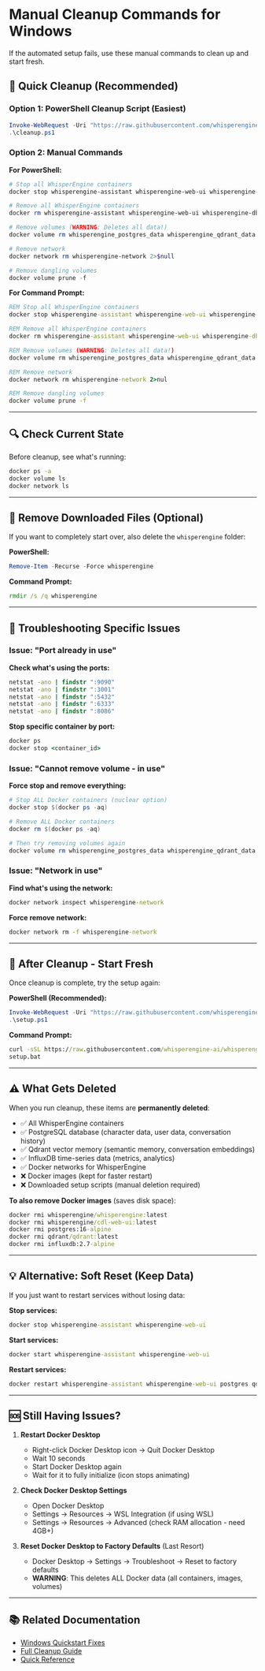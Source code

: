 # Manual Cleanup Commands for Windows

If the automated setup fails, use these manual commands to clean up and start fresh.

## 🧹 Quick Cleanup (Recommended)

### Option 1: PowerShell Cleanup Script (Easiest)

```powershell
Invoke-WebRequest -Uri "https://raw.githubusercontent.com/whisperengine-ai/whisperengine/main/cleanup-docker.ps1" -OutFile "cleanup.ps1"
.\cleanup.ps1
```

### Option 2: Manual Commands

**For PowerShell:**
```powershell
# Stop all WhisperEngine containers
docker stop whisperengine-assistant whisperengine-web-ui whisperengine-db-migrate postgres qdrant influxdb 2>$null

# Remove all WhisperEngine containers
docker rm whisperengine-assistant whisperengine-web-ui whisperengine-db-migrate postgres qdrant influxdb 2>$null

# Remove volumes (WARNING: Deletes all data!)
docker volume rm whisperengine_postgres_data whisperengine_qdrant_data whisperengine_influxdb_data 2>$null

# Remove network
docker network rm whisperengine-network 2>$null

# Remove dangling volumes
docker volume prune -f
```

**For Command Prompt:**
```cmd
REM Stop all WhisperEngine containers
docker stop whisperengine-assistant whisperengine-web-ui whisperengine-db-migrate postgres qdrant influxdb 2>nul

REM Remove all WhisperEngine containers
docker rm whisperengine-assistant whisperengine-web-ui whisperengine-db-migrate postgres qdrant influxdb 2>nul

REM Remove volumes (WARNING: Deletes all data!)
docker volume rm whisperengine_postgres_data whisperengine_qdrant_data whisperengine_influxdb_data 2>nul

REM Remove network
docker network rm whisperengine-network 2>nul

REM Remove dangling volumes
docker volume prune -f
```

---

## 🔍 Check Current State

Before cleanup, see what's running:

```cmd
docker ps -a
docker volume ls
docker network ls
```

---

## 📁 Remove Downloaded Files (Optional)

If you want to completely start over, also delete the `whisperengine` folder:

**PowerShell:**
```powershell
Remove-Item -Recurse -Force whisperengine
```

**Command Prompt:**
```cmd
rmdir /s /q whisperengine
```

---

## 🔧 Troubleshooting Specific Issues

### Issue: "Port already in use"

**Check what's using the ports:**
```cmd
netstat -ano | findstr ":9090"
netstat -ano | findstr ":3001"
netstat -ano | findstr ":5432"
netstat -ano | findstr ":6333"
netstat -ano | findstr ":8086"
```

**Stop specific container by port:**
```cmd
docker ps
docker stop <container_id>
```

### Issue: "Cannot remove volume - in use"

**Force stop and remove everything:**
```powershell
# Stop ALL Docker containers (nuclear option)
docker stop $(docker ps -aq)

# Remove ALL Docker containers
docker rm $(docker ps -aq)

# Then try removing volumes again
docker volume rm whisperengine_postgres_data whisperengine_qdrant_data whisperengine_influxdb_data
```

### Issue: "Network in use"

**Find what's using the network:**
```cmd
docker network inspect whisperengine-network
```

**Force remove network:**
```cmd
docker network rm -f whisperengine-network
```

---

## 🚀 After Cleanup - Start Fresh

Once cleanup is complete, try the setup again:

**PowerShell (Recommended):**
```powershell
Invoke-WebRequest -Uri "https://raw.githubusercontent.com/whisperengine-ai/whisperengine/main/setup-containerized.ps1" -OutFile "setup.ps1"
.\setup.ps1
```

**Command Prompt:**
```cmd
curl -sSL https://raw.githubusercontent.com/whisperengine-ai/whisperengine/main/setup-containerized.bat -o setup.bat
setup.bat
```

---

## ⚠️ What Gets Deleted

When you run cleanup, these items are **permanently deleted**:

- ✅ All WhisperEngine containers
- ✅ PostgreSQL database (character data, user data, conversation history)
- ✅ Qdrant vector memory (semantic memory, conversation embeddings)
- ✅ InfluxDB time-series data (metrics, analytics)
- ✅ Docker networks for WhisperEngine
- ❌ Docker images (kept for faster restart)
- ❌ Downloaded setup scripts (manual deletion required)

**To also remove Docker images** (saves disk space):
```cmd
docker rmi whisperengine/whisperengine:latest
docker rmi whisperengine/cdl-web-ui:latest
docker rmi postgres:16-alpine
docker rmi qdrant/qdrant:latest
docker rmi influxdb:2.7-alpine
```

---

## 💡 Alternative: Soft Reset (Keep Data)

If you just want to restart services without losing data:

**Stop services:**
```cmd
docker stop whisperengine-assistant whisperengine-web-ui
```

**Start services:**
```cmd
docker start whisperengine-assistant whisperengine-web-ui
```

**Restart services:**
```cmd
docker restart whisperengine-assistant whisperengine-web-ui postgres qdrant influxdb
```

---

## 🆘 Still Having Issues?

1. **Restart Docker Desktop**
   - Right-click Docker Desktop icon → Quit Docker Desktop
   - Wait 10 seconds
   - Start Docker Desktop again
   - Wait for it to fully initialize (icon stops animating)

2. **Check Docker Desktop Settings**
   - Open Docker Desktop
   - Settings → Resources → WSL Integration (if using WSL)
   - Settings → Resources → Advanced (check RAM allocation - need 4GB+)

3. **Reset Docker Desktop to Factory Defaults** (Last Resort)
   - Docker Desktop → Settings → Troubleshoot → Reset to factory defaults
   - **WARNING**: This deletes ALL Docker data (all containers, images, volumes)

---

## 📚 Related Documentation

- [Windows Quickstart Fixes](WINDOWS_QUICKSTART_FIXES.md)
- [Full Cleanup Guide](../deployment/CLEANUP_SCRIPTS.md)
- [Quick Reference](../../QUICK_REFERENCE.md)
